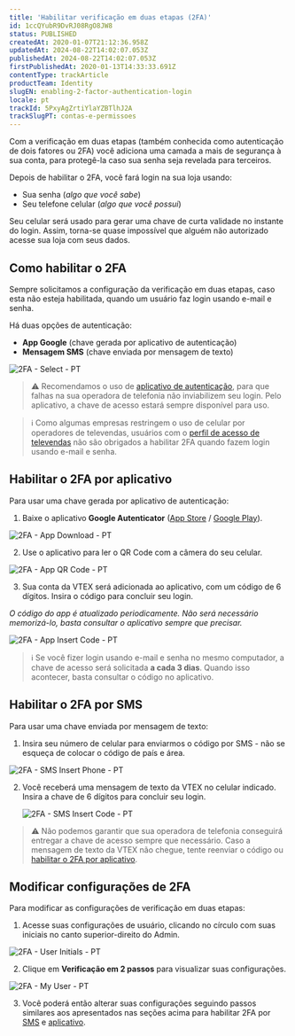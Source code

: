 ```yaml
---
title: 'Habilitar verificação em duas etapas (2FA)'
id: 1ccQYubR9DvRJ08RgO8JW8
status: PUBLISHED
createdAt: 2020-01-07T21:12:36.958Z
updatedAt: 2024-08-22T14:02:07.053Z
publishedAt: 2024-08-22T14:02:07.053Z
firstPublishedAt: 2020-01-13T14:33:33.691Z
contentType: trackArticle
productTeam: Identity
slugEN: enabling-2-factor-authentication-login
locale: pt
trackId: 5PxyAgZrtiYlaYZBTlhJ2A
trackSlugPT: contas-e-permissoes
---
```


Com a verificação em duas etapas (também conhecida como autenticação de dois fatores ou 2FA) você adiciona uma camada a mais de segurança à sua conta, para protegê-la caso sua senha seja revelada para terceiros.

Depois de habilitar o 2FA, você fará login na sua loja usando:

- Sua senha (*algo que você sabe*)
- Seu telefone celular (*algo que você possui*)

Seu celular será usado para gerar uma chave de curta validade no instante do login. Assim, torna-se quase impossível que alguém não autorizado acesse sua loja com seus dados.

## Como habilitar o 2FA

Sempre solicitamos a configuração da verificação em duas etapas, caso esta não esteja habilitada, quando um usuário faz login usando e-mail e senha.

Há duas opções de autenticação:

- __App Google__ (chave gerada por aplicativo de autenticação)
- __Mensagem SMS__ (chave enviada por mensagem de texto)

![2FA - Select - PT](https://raw.githubusercontent.com/vtexdocs/help-center-content/refs/heads/main/_1.png)

>⚠️ Recomendamos o uso de [aplicativo de autenticação](#habilitar-o-2fa-por-aplicativo), para que falhas na sua operadora de telefonia não inviabilizem seu login. Pelo aplicativo, a chave de acesso estará sempre disponível para uso.

>ℹ️ Como algumas empresas restringem o uso de celular por operadores de televendas, usuários com o [perfil de acesso de televendas](https://help.vtex.com/pt/tutorial/perfis-de-acesso--7HKK5Uau2H6wxE1rH5oRbc#call-center-operator) não são obrigados a habilitar 2FA quando fazem login usando e-mail e senha.

## Habilitar o 2FA por aplicativo

Para usar uma chave gerada por aplicativo de autenticação:

1. Baixe o aplicativo **Google Autenticator** ([App Store](https://itunes.apple.com/br/app/google-authenticator/id388497605?mt=8) / [Google Play](https://play.google.com/store/apps/details?id=com.google.android.apps.authenticator2&hl=pt_BR)). 

  ![2FA - App Download - PT](https://raw.githubusercontent.com/vtexdocs/help-center-content/refs/heads/main/_2.png)

2. Use o aplicativo para ler o QR Code com a câmera do seu celular.

  ![2FA - App QR Code - PT](https://raw.githubusercontent.com/vtexdocs/help-center-content/refs/heads/main/_3.png)

3. Sua conta da VTEX será adicionada ao aplicativo, com um código de 6 dígitos. Insira o código para concluir seu login.

  *O código do app é atualizado periodicamente. Não será necessário memorizá-lo, basta consultar o aplicativo sempre que precisar.*

  ![2FA - App Insert Code - PT](https://raw.githubusercontent.com/vtexdocs/help-center-content/refs/heads/main/_4.png)

>ℹ️ Se você fizer login usando e-mail e senha no mesmo computador, a chave de acesso será solicitada **a cada 3 dias**. Quando isso acontecer, basta consultar o código no aplicativo.

## Habilitar o 2FA por SMS

Para usar uma chave enviada por mensagem de texto:

1. Insira seu número de celular para enviarmos o código por SMS - não se esqueça de colocar o código de país e área.

  ![2FA - SMS Insert Phone - PT](https://raw.githubusercontent.com/vtexdocs/help-center-content/refs/heads/main/_5.png)

2. Você receberá uma mensagem de texto da VTEX no celular indicado. Insira a chave de 6 dígitos para concluir seu login.

   ![2FA - SMS Insert Code - PT](https://raw.githubusercontent.com/vtexdocs/help-center-content/refs/heads/main/_6.png)

>⚠️ Não podemos garantir que sua operadora de telefonia conseguirá entregar a chave de acesso sempre que necessário. Caso a mensagem de texto da VTEX não chegue, tente reenviar o código ou [habilitar o 2FA por aplicativo](#habilitar-o-2fa-por-aplicativo).

## Modificar configurações de 2FA

Para modificar as configurações de verificação em duas etapas:

1. Acesse suas configurações de usuário, clicando no círculo com suas iniciais no canto superior-direito do Admin.

  ![2FA - User Initials - PT](https://raw.githubusercontent.com/vtexdocs/help-center-content/refs/heads/main/_7.png)

2. Clique em **Verificação em 2 passos** para visualizar suas configurações.

  ![2FA - My User - PT](https://raw.githubusercontent.com/vtexdocs/help-center-content/refs/heads/main/_8.png)

3. Você poderá então alterar suas configurações seguindo passos similares aos apresentados nas seções acima para habilitar 2FA por [SMS](#habilitar-o-2fa-por-sms) e [aplicativo](#habilitar-o-2fa-por-aplicativo). 
